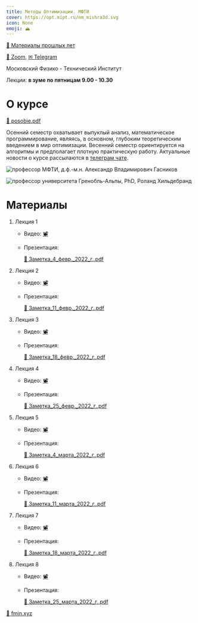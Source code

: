 ```yaml
---
title: Методы Оптимизации. МФТИ
cover: https://opt.mipt.ru/nm_mishra3d.svg
icon: None
emoji: 🏔️
---
```


[📜 Материалы прошлых лет](https://opt.mipt.ru/Материалы_прошлых_лет)

[🎥 Zoom](https://us02web.zoom.us/j/85724101220?pwd=ZEJROEFvd2VZUU9HWm5tZ1NmdkFlQT09),  [✉ Telegram](https://t.me/joinchat/IiM08YyPgwAYPJtg)

Московский Физико - Технический Институт

Лекции: **в зуме по пятницам 9.00 - 10.30**

# О курсе

[📎 posobie.pdf](https://opt.mipt.ru/posobie.pdf)

Осенний семестр охватывает выпуклый анализ, математическое программирование, являясь, в основном, глубоким теоретическим введением в мир оптимизации. Весенний семестр ориентируется на алгоритмы и предполагает плотную практическую работу. Актуальные новости о курсе рассылаются в [телеграм чате](https://t.me/joinchat/IiM08YyPgwAYPJtg).

![профессор МФТИ, д.ф.-м.н. Александр Владимирович Гасников](https://opt.mipt.ru/Untitled.png)

![профессор университета Гренобль-Альпы, PhD, Роланд Хильдебранд](https://opt.mipt.ru/roland.png)

# Материалы

1. Лекция 1

	* Видео: [📽](https://www.youtube.com/watch?v=-xxSspQYezw)
	* Презентация:

		[📎 Заметка_4_февр._2022_г..pdf](https://opt.mipt.ru/Заметка_4_февр._2022_г..pdf)

1. Лекция 2

	* Видео: [📽](https://www.youtube.com/watch?v=AyLgs8dbCOo)
	* Презентация: 

		[📎 Заметка_11_февр._2022_г..pdf](https://opt.mipt.ru/Заметка_11_февр._2022_г..pdf)

1. Лекция 3

	* Видео: [📽](https://www.youtube.com/watch?v=62bs9e10mR8)
	* Презентация: 

		[📎 Заметка_18_февр._2022_г..pdf](https://opt.mipt.ru/Заметка_18_февр._2022_г..pdf)

1. Лекция 4

	* Видео: [📽](https://www.youtube.com/watch?v=JASxO-UYmOo)
	* Презентация: 

		[📎 Заметка_25_февр._2022_г..pdf](https://opt.mipt.ru/Заметка_25_февр._2022_г..pdf)

1. Лекция 5

	* Видео: [📽](https://www.youtube.com/watch?v=JOLoR5Io4AQ)
	* Презентация: 

		[📎 Заметка_4_марта_2022_г..pdf](https://opt.mipt.ru/Заметка_4_марта_2022_г..pdf)

1. Лекция 6

	* Видео: [📽](https://www.youtube.com/watch?v=570iwy5gTjQ)
	* Презентация: 

		[📎 Заметка_11_марта_2022_г..pdf](https://opt.mipt.ru/Заметка_11_марта_2022_г..pdf)

1. Лекция 7

	* Видео: [📽](https://www.youtube.com/watch?v=imxUGaxEPkA)
	* Презентация: 

		[📎 Заметка_18_марта_2022_г..pdf](https://opt.mipt.ru/Заметка_18_марта_2022_г..pdf)

1. Лекция 8

	* Видео: [📽](https://www.youtube.com/watch?v=WDG-mtsBGdM)
	* Презентация:

		[📎 Заметка_25_марта_2022_г..pdf](https://opt.mipt.ru/Заметка_25_марта_2022_г..pdf)

[💎 fmin.xyz](https://fmin.xyz/)

<br/>
